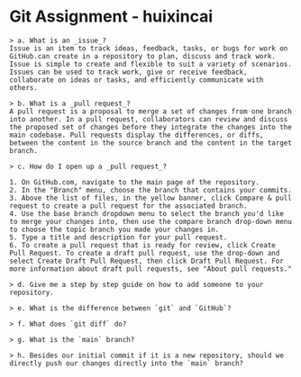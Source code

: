 # Git Assignment - huixincai

    > a. What is an _issue_?
    Issue is an item to track ideas, feedback, tasks, or bugs for work on GitHub.can create in a repository to plan, discuss and track work. Issue is simple to create and flexible to suit a variety of scenarios. Issues can be used to track work, give or receive feedback, collaborate on ideas or tasks, and efficiently communicate with others.
    
    > b. What is a _pull request_?
    A pull request is a proposal to merge a set of changes from one branch into another. In a pull request, collaborators can review and discuss the proposed set of changes before they integrate the changes into the main codebase. Pull requests display the differences, or diffs, between the content in the source branch and the content in the target branch.

    > c. How do I open up a _pull request_?
    
    1. On GitHub.com, navigate to the main page of the repository.
    2. In the "Branch" menu, choose the branch that contains your commits.
    3. Above the list of files, in the yellow banner, click Compare & pull request to create a pull request for the associated branch.
    4. Use the base branch dropdown menu to select the branch you'd like to merge your changes into, then use the compare branch drop-down menu to choose the topic branch you made your changes in.
    5. Type a title and description for your pull request.
    6. To create a pull request that is ready for review, click Create Pull Request. To create a draft pull request, use the drop-down and select Create Draft Pull Request, then click Draft Pull Request. For more information about draft pull requests, see "About pull requests."
    
    > d. Give me a step by step guide on how to add someone to your repository.

    > e. What is the difference between `git` and `GitHub`?

    > f. What does `git diff` do?

    > g. What is the `main` branch?

    > h. Besides our initial commit if it is a new repository, should we directly push our changes directly into the `main` branch?